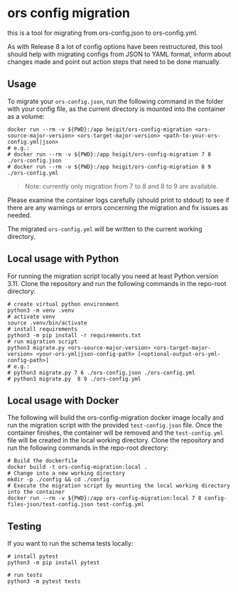# ors config migration

this is a tool for migrating from ors-config.json to ors-config.yml.

As with Release 8 a lot of config options have been restructured, this tool should help with
migrating configs from JSON to YAML format, inform about changes made and point out action steps
that need to be done manually.

## Usage

To migrate your `ors-config.json`, run the following command in the folder with your config file,
as the current directory is mounted into the container as a volume:

```shell
docker run --rm -v ${PWD}:/app heigit/ors-config-migration <ors-source-major-version> <ors-target-major-version> <path-to-your-ors-config.yml|json>
# e.g.:
# docker run --rm -v ${PWD}:/app heigit/ors-config-migration 7 8 ./ors-config.json
# docker run --rm -v ${PWD}:/app heigit/ors-config-migration 8 9 ./ors-config.yml
```

> Note: currently only migration from 7 to 8 and 8 to 9 are available.

Please examine the container logs carefully (should print to stdout) to see if there are any
warnings or errors concerning the migration and fix issues as needed.

The migrated `ors-config.yml` will be written to the current working directory.


## Local usage with Python

For running the migration script locally you need at least Python version 3.11.
Clone the repository and run the following commands in the repo-root directory:

```shell
# create virtual python environment
python3 -m venv .venv
# activate venv
source .venv/bin/activate
# install requirements
python3 -m pip install -r requirements.txt
# run migration script
python3 migrate.py <ors-source-major-version> <ors-target-major-version> <your-ors-yml|json-config-path> [<optional-output-ors-yml-config-path>]
# e.g.:
# python3 migrate.py 7 6 ./ors-config.json ./ors-config.yml
# python3 migrate.py  8 9 ./ors-config.yml
```

## Local usage with Docker

The following will build the ors-config-migration docker image locally and run the migration script with the
provided `test-config.json` file.
Once the container finishes, the container will be removed and the `test-config.yml` file will be created in the local
working directory.
Clone the repository and run the following commands in the repo-root directory:

```shell
# Build the dockerfile
docker build -t ors-config-migration:local .
# Change into a new working directory
mkdir -p ./config && cd ./config
# Execute the migration script by mounting the local working directory into the container
docker run --rm -v ${PWD}:/app ors-config-migration:local 7 8 config-files-json/test-config.json test-config.yml  
```

## Testing

If you want to run the schema tests locally:

```shell
# install pytest
python3 -m pip install pytest

# run tests
python3 -m pytest tests
```
